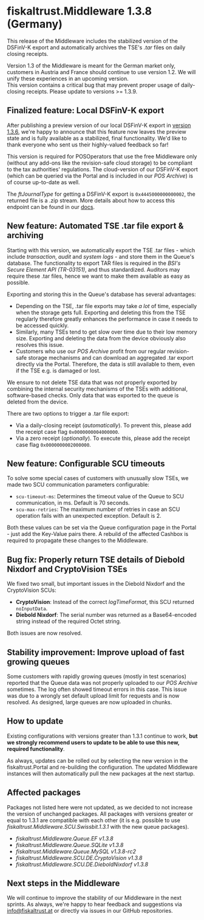 # fiskaltrust.Middleware 1.3.8 (Germany)
This release of the Middleware includes the stabilized version of the DSFinV-K export and automatically archives the TSE's _.tar_ files on daily closing receipts. 

<div class="alert alert-warning" role="alert" style="border-radius: 0">Version 1.3 of the Middleware is meant for the German market only, customers in Austria and France should continue to use version 1.2. We will unify these experiences in an upcoming version.</div>

<div class="alert alert-danger" role="alert" style="border-radius: 0">This version contains a critical bug that may prevent proper usage of daily-closing receipts. Please update to versions >= 1.3.9.</div>

## Finalized feature: Local DSFinV-K export
After publishing a preview version of our local DSFinV-K export in [version 1.3.6](middleware-1.3.6.md), we're happy to announce that this feature now leaves the preview state and is fully available as a stabilized, final functionality. We'd like to thank everyone who sent us their highly-valued feedback so far!

This version is required for POSOperators that use the free Middleware only (without any add-ons like the revision-safe cloud storage) to be compliant to the tax authorities' regulations. The cloud-version of our DSFinV-K export (which can be queried via the Portal and is included in our _POS Archive_) is of course up-to-date as well.

The _ftJournalType_ for getting a DSFinV-K export is `0x4445000000000002`, the returned file is a .zip stream. More details about how to access this endpoint can be found in our [docs](https://docs.fiskaltrust.cloud/doc/interface-doc/doc/general/function-structures/function-structures.html#journal-function).

## New feature: Automated TSE .tar file export & archiving
Starting with this version, we automatically export the TSE .tar files - which include _transaction_, _audit_ and _system logs_ - and store them in the Queue's database. The functionality to export TAR files is required in the _BSI's Secure Element API (TR-03151)_, and thus standardized. Auditors may require these .tar files, hence we want to make them available as easy as possible.

Exporting and storing this in the Queue's database has several advantages:
- Depending on the TSE, .tar file exports may take _a lot_ of time, especially when the storage gets full. Exporting and deleting this from the TSE regularly therefore greatly enhances the performance in case it needs to be accessed quickly.
- Similarly, many TSEs tend to get slow over time due to their low memory size. Exporting and deleting the data from the device obviously also resolves this issue.
- Customers who use our _POS Archive_ profit from our regular revision-safe storage mechanisms and can download an aggregated .tar export directly via the Portal. Therefore, the data is still available to them, even if the TSE e.g. is damaged or lost.

We ensure to not delete TSE data that was not properly exported by combining the internal security mechanisms of the TSEs with additional, software-based checks. Only data that was exported to the queue is deleted from the device.

There are two options to trigger a .tar file export:
- Via a daily-closing receipt (_automatically_). To prevent this, please add the receipt case flag `0x0000000004000000`.
- Via a zero receipt (_optionally_). To execute this, please add the receipt case flag `0x0000000002000000`.

## New feature: Configurable SCU timeouts
To solve some special cases of customers with unusually slow TSEs, we made two SCU communication parameters configurable:
- `scu-timeout-ms`: Determines the timeout value of the Queue to SCU communication, in ms. Default is 70 seconds.
- `scu-max-retries`: The maximum number of retries in case an SCU operation fails with an unexpected exception. Default is 2.

Both these values can be set via the Queue configuration page in the Portal - just add the Key-Value pairs there. A rebuild of the affected Cashbox is required to propagate these changes to the Middleware.

## Bug fix: Properly return TSE details of Diebold Nixdorf and CryptoVision TSEs
We fixed two small, but important issues in the Diebold Nixdorf and the CryptoVision SCUs:
- **CryptoVision**: Instead of the correct _logTimeFormat_, this SCU returned `noInputData`.
- **Diebold Nixdorf**: The serial number was returned as a Base64-encoded string instead of the required Octet string. 

Both issues are now resolved.

## Stability improvement: Improve upload of fast growing queues
Some customers with rapidly growing queues (mostly in test scenarios) reported that the Queue data was not properly uploaded to our _POS Archive_ sometimes. The log often showed timeout errors in this case. This issue was due to a wrongly set default upload limit for requests and is now resolved. As designed, large queues are now uploaded in chunks.

## How to update
Existing configurations with versions greater than 1.3.1 continue to work, **but we strongly recommend users to update to be able to use this new, required functionality**.

As always, updates can be rolled out by selecting the new version in the fiskaltrust.Portal and re-building the configuration. The updated Middleware instances will then automatically pull the new packages at the next startup.

## Affected packages
Packages not listed here were not updated, as we decided to not increase the version of unchanged packages. All packages with versions greater or equal to 1.3.1 are compatible with each other (it is e.g. possible to use _fiskaltrust.Middleware.SCU.Swissbit.1.3.1_ with the new queue packages).

- _fiskaltrust.Middleware.Queue.EF v1.3.8_
- _fiskaltrust.Middleware.Queue.SQLite v1.3.8_
- _fiskaltrust.Middleware.Queue.MySQL v1.3.8-rc2_
- _fiskaltrust.Middleware.SCU.DE.CryptoVision v1.3.8_
- _fiskaltrust.Middleware.SCU.DE.DieboldNixdorf v1.3.8_

## Next steps in the Middleware
We will continue to improve the stability of our Middleware in the next sprints. As always, we're happy to hear feedback and suggestions via [info@fiskaltrust.at](mailto:info@fiskaltrust.at) or directly via issues in our GitHub repositories.

